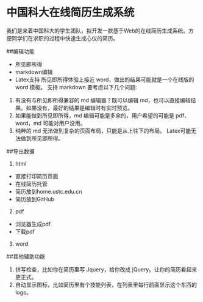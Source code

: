 # 中国科大在线简历生成系统
我们是来着中国科大的学生团队，拟开发一款基于Web的在线简历生成系统。方便同学们在求职的过程中快速生成心仪的简历。

##编辑功能
* 所见即所得
* markdown编辑
* Latex支持
所见即所得体验上接近 word，做出的结果可能就是一个在线版的 word 模板。
支持 markdown 要考虑以下几个问题:
1. 有没有与所见即所得兼容的 md 编辑器？既可以编辑 md，也可以直接编辑结果。如果没有，最好的结果是编辑时有实时预览。
2. 如果能做到所见即所得，md 编辑可能是多余的，用户希望的可能是 pdf、word，md 可能对用户没用。
3. 纯粹的 md 无法做到复杂的页面布局，只能是从上往下的布局。
Latex可能无法做到所见即所得。

##导出数据
1.  html
  * 直接打印简历页面
  * 在线简历托管
  * 简历放到home.ustc.edu.cn
  * 简历放到GitHub
2.  pdf
  * 浏览器生成pdf
  * 下载pdf
3.  word

##其他辅助功能
1. 拼写检查，比如你在简历里写 Jquery，给你改成 jQuery。让你的简历看起来更正式。
2. 自动显示图标，比如简历里有个技能列表，在列表里每行前面显示这个东西的 logo。
